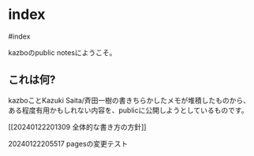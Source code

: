 # index

#index

kazboのpublic notesにようこそ。

## これは何?

kazboことKazuki Saita/斉田一樹の書きちらかしたメモが堆積したものから、ある程度有用かもしれない内容を、publicに公開しようとしているものです。

[[20240122201309 全体的な書き方の方針]]

20240122205517 pagesの変更テスト